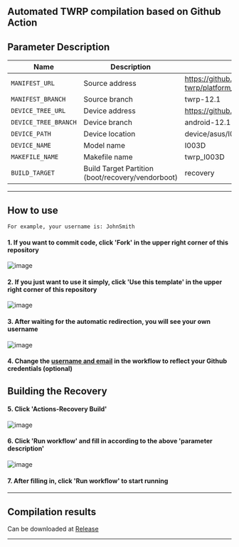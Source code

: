 ## Automated TWRP compilation based on Github Action

## Parameter Description

| Name                 | Description                                       | Example                                                                  |
| -------------------- | ------------------------------------------------- | ------------------------------------------------------------------------ |
| `MANIFEST_URL`       | Source address                                    | https://github.com/minimal-manifest-twrp/platform_manifest_twrp_aosp.git |
| `MANIFEST_BRANCH`    | Source branch                                     | twrp-12.1                                                                |
| `DEVICE_TREE_URL`    | Device address                                    | https://github.com/TeamWin/android_device_asus_I003D                     |
| `DEVICE_TREE_BRANCH` | Device branch                                     | android-12.1                                                             |
| `DEVICE_PATH`        | Device location                                   | device/asus/I003D                                                        |
| `DEVICE_NAME`        | Model name                                        | I003D                                                                    |
| `MAKEFILE_NAME`      | Makefile name                                     | twrp_I003D                                                               |
| `BUILD_TARGET`       | Build Target Partition (boot/recovery/vendorboot) | recovery                                                                 |

---

## How to use

```
For example, your username is: JohnSmith
```

#### 1. If you want to commit code, click 'Fork' in the upper right corner of this repository

![image](https://user-images.githubusercontent.com/37921907/177914706-c92476c5-7e14-4fb3-be94-0c8a11dae874.png)

#### 2. If you just want to use it simply, click 'Use this template' in the upper right corner of this repository

![image](https://github.com/azwhikaru/Action-TWRP-Builder/assets/37921907/fae6ce3c-bd4c-4bbe-8050-5dd29dff2522)

#### 3. After waiting for the automatic redirection, you will see your own username

![image](https://user-images.githubusercontent.com/37921907/177915106-5bde6fc9-303c-479e-b290-22b48efd1e4e.png)

#### 4. Change the [username and email](https://github.com/CaptainThrowback/Action-Recovery-Builder/blob/main/.github/workflows/Recovery%20Build.yml#L100-L101) in the workflow to reflect your Github credentials (optional)

## Building the Recovery

#### 5. Click 'Actions-Recovery Build'

![image](https://user-images.githubusercontent.com/37921907/177915304-8731ed80-1d49-48c9-9848-70d0ac8f2720.png)

#### 6. Click 'Run workflow' and fill in according to the above 'parameter description'

![image](https://user-images.githubusercontent.com/37921907/177915346-71c29149-78fb-4a00-996f-5d84ffc9eb8c.png)

#### 7. After filling in, click 'Run workflow' to start running

---

## Compilation results

Can be downloaded at [Release](../../releases)

---
